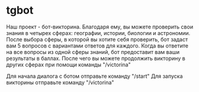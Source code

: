 # tgbot

Наш проект - бот-викторина. Благодаря ему, вы можете проверить свои знания в четырех сферах: географии, истории, биологии и астрономии.
После выбора сферы, в которой вы хотите себя проверить, бот задаст вам 5 вопросов с вариантами ответов для каждого.
Когда вы ответите на все вопросы из одной сферы знаний, бот предоставит вам ваши результаты в баллах. После чего вы можете продолжить викторину в других сферах при помощи команды "/victorina"

Для начала диалога с ботом отправьте команду "/start"
Для запуска викторины отправьте команду "/victorina"
